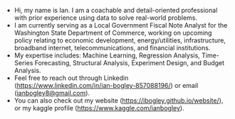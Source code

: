 - Hi, my name is Ian. I am a coachable and detail-oriented professional with prior experience using data to solve real-world problems.
- I am currently serving as a Local Government Fiscal Note Analyst for the Washington State Department of Commerce, working on upcoming policy relating to economic development, energy/utilities, infrastructure, broadband internet, telecommunications, and financial institutions.
- My expertise includes: Machine Learning, Regression Analysis, Time-Series Forecasting, Structural Analysis, Experiment Design, and Budget Analysis.
- Feel free to reach out through Linkedin (https://www.linkedin.com/in/ian-bogley-857088196/) or email (ianbogley8@gmail.com).
- You can also check out my website (https://ibogley.github.io/website/), or my kaggle profile (https://www.kaggle.com/ianbogley).

<!---
ibogley/ibogley is a ✨ special ✨ repository because its `README.md` (this file) appears on your GitHub profile.
You can click the Preview link to take a look at your changes.
--->
